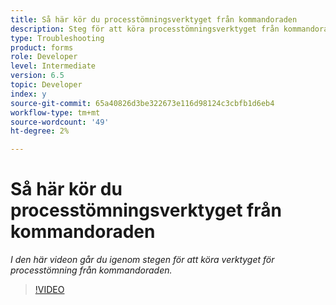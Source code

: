 ```yaml
---
title: Så här kör du processtömningsverktyget från kommandoraden
description: Steg för att köra processtömningsverktyget från kommandoraden för att ta bort poster från jobbhanterartabellen
type: Troubleshooting
product: forms
role: Developer
level: Intermediate
version: 6.5
topic: Developer
index: y
source-git-commit: 65a40826d3be322673e116d98124c3cbfb1d6eb4
workflow-type: tm+mt
source-wordcount: '49'
ht-degree: 2%

---
```



# Så här kör du processtömningsverktyget från kommandoraden

*I den här videon går du igenom stegen för att köra verktyget för processtömning från kommandoraden.*

>[!VIDEO](https://video.tv.adobe.com/v/335508?quality=9&learn=on)
